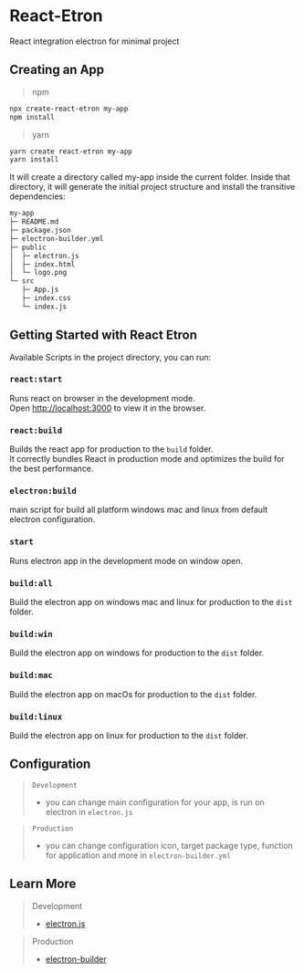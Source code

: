 # React-Etron 
React integration electron for minimal project

## Creating an App
> npm
```sh
npx create-react-etron my-app
npm install
```
>yarn

```sh
yarn create react-etron my-app
yarn install
```

It will create a directory called my-app inside the current folder.
Inside that directory, it will generate the initial project structure and install the transitive dependencies:
```sh
my-app
├─ README.md
├─ package.json
├─ electron-builder.yml
├─ public
│  ├─ electron.js
│  ├─ index.html
│  └─ logo.png
└─ src
   ├─ App.js
   ├─ index.css
   └─ index.js
```

## Getting Started with React Etron

Available Scripts in the project directory, you can run:

### `react:start`
Runs react on browser in the development mode.\
Open [http://localhost:3000](http://localhost:3000) to view it in the browser.

### `react:build`
Builds the react app for production to the `build` folder.\
It correctly bundles React in production mode and optimizes the build for the best performance.

### `electron:build`
main script for build all platform windows mac and linux from default electron configuration.

### `start`
Runs electron app in the development mode on window open.

### `build:all`
Build the electron app on windows mac and linux for production to the `dist` folder.

### `build:win`
Build the electron app on windows for production to the `dist` folder.

### `build:mac`
Build the electron app on macOs for production to the `dist` folder.

### `build:linux`
Build the electron app on linux for production to the `dist` folder.

## Configuration
> `Development`
> * you can change main configuration for your app, is run on electron in `electron.js`

> `Production`
> * you can change configuration icon, target package type, function for application and more in `electron-builder.yml`

## Learn More
> Development
> - [electron.js](https://www.electronjs.org/docs/latest)

> Production
> - [electron-builder](https://www.electron.build/)
